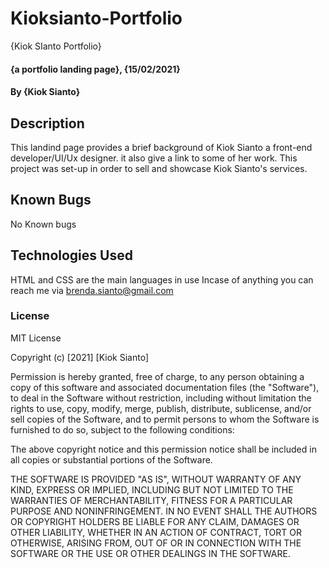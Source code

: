 # Kioksianto-Portfolio
{Kiok SIanto Portfolio}
#### {a portfolio landing page}, {15/02/2021}
#### By **{Kiok Sianto}**
## Description
This landind page provides a brief background of Kiok Sianto a front-end developer/UI/Ux designer. it also give a link to some of her work. 
This project was set-up in order to sell and showcase Kiok Sianto's services.
## Known Bugs
No Known bugs
## Technologies Used
HTML and CSS are the main languages in use
Incase of anything you can reach me via brenda.sianto@gmail.com
### License
MIT License

Copyright (c) [2021] [Kiok Sianto]

Permission is hereby granted, free of charge, to any person obtaining a copy
of this software and associated documentation files (the "Software"), to deal
in the Software without restriction, including without limitation the rights
to use, copy, modify, merge, publish, distribute, sublicense, and/or sell
copies of the Software, and to permit persons to whom the Software is
furnished to do so, subject to the following conditions:

The above copyright notice and this permission notice shall be included in all
copies or substantial portions of the Software.

THE SOFTWARE IS PROVIDED "AS IS", WITHOUT WARRANTY OF ANY KIND, EXPRESS OR
IMPLIED, INCLUDING BUT NOT LIMITED TO THE WARRANTIES OF MERCHANTABILITY,
FITNESS FOR A PARTICULAR PURPOSE AND NONINFRINGEMENT. IN NO EVENT SHALL THE
AUTHORS OR COPYRIGHT HOLDERS BE LIABLE FOR ANY CLAIM, DAMAGES OR OTHER
LIABILITY, WHETHER IN AN ACTION OF CONTRACT, TORT OR OTHERWISE, ARISING FROM,
OUT OF OR IN CONNECTION WITH THE SOFTWARE OR THE USE OR OTHER DEALINGS IN THE
SOFTWARE.

  
